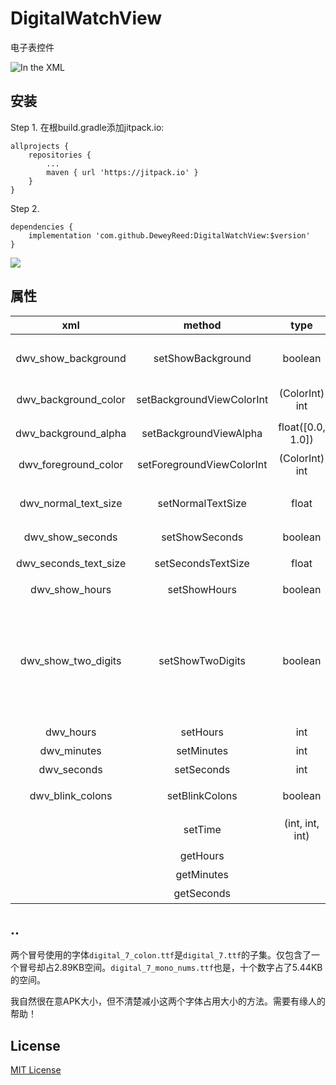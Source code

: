 # DigitalWatchView
电子表控件

![In the XML](https://github.com/DeweyReed/DigitalWatchView/blob/master/image/preview.png?raw=true)

## 安装
Step 1. 在根build.gradle添加jitpack.io:
```
allprojects {
	repositories {
        ...
		maven { url 'https://jitpack.io' }
	}
}
```
Step 2.
```
dependencies {
	implementation 'com.github.DeweyReed:DigitalWatchView:$version'
}
```
[![](https://jitpack.io/v/DeweyReed/DigitalWatchView.svg)](https://jitpack.io/#DeweyReed/DigitalWatchView)

## 属性

|xml|method|type|default|meaning|
|:-:|:-:|:-:|:-:|:-|
|dwv_show_background|setShowBackground|boolean|false|显示数字后的88背景阴影|
|dwv_background_color|setBackgroundViewColorInt|(ColorInt) int|darker_gray|背景阴影颜色|
|dwv_background_alpha|setBackgroundViewAlpha|float([0.0, 1.0])|1.0|背景阴影透明度|
|dwv_foreground_color|setForegroundViewColorInt|(ColorInt) int|holo_green_dark|数字颜色|
|dwv_normal_text_size|setNormalTextSize|float|18sp|小时和分钟的文字大小|
|dwv_show_seconds|setShowSeconds|boolean|true|显示秒钟|
|dwv_seconds_text_size|setSecondsTextSize|float|18sp|秒钟的文字大小|
|dwv_show_hours|setShowHours|boolean|true|设置小时|
|dwv_show_two_digits|setShowTwoDigits|boolean|true|小时（如果不显示小时使用的话，就是分钟）使用%02d的格式|
|dwv_hours|setHours|int|0|设置小时|
|dwv_minutes|setMinutes|int|0|设置分钟|
|dwv_seconds|setSeconds|int|0|设置秒钟|
|dwv_blink_colons|setBlinkColons|boolean|false|闪烁两个冒号|
||setTime|(int, int, int)||一次性设置时分秒|
||getHours|||获取小时|
||getMinutes|||获取分钟|
||getSeconds|||获取秒钟|

## ..
两个冒号使用的字体`digital_7_colon.ttf`是`digital_7.ttf`的子集。仅包含了一个冒号却占2.89KB空间。`digital_7_mono_nums.ttf`也是，十个数字占了5.44KB的空间。

我自然很在意APK大小，但不清楚减小这两个字体占用大小的方法。需要有缘人的帮助！

## License
[MIT License](https://github.com/DeweyReed/DigitalWatchView/blob/master/LICENSE)